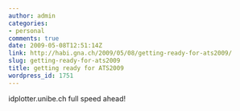 ```yaml
---
author: admin
categories:
- personal
comments: true
date: 2009-05-08T12:51:14Z
link: http://habi.gna.ch/2009/05/08/getting-ready-for-ats2009/
slug: getting-ready-for-ats2009
title: getting ready for ATS2009
wordpress_id: 1751
---
```


idplotter.unibe.ch full speed ahead!
